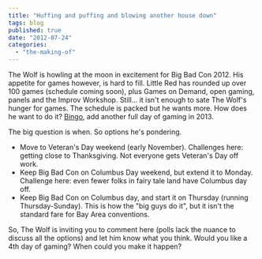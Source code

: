 ```yaml
---
title: "Huffing and puffing and blowing another house down"
tags: blog
published: true
date: "2012-07-24"
categories: 
  - "the-making-of"
---
```


The Wolf is howling at the moon in excitement for Big Bad Con 2012. His appetite for games however, is hard to fill. Little Red has rounded up over 100 games (schedule coming soon), plus Games on Demand, open gaming, panels and the Improv Workshop. Still... it isn't enough to sate The Wolf's hunger for games. The schedule is packed but he wants more. How does he want to do it? [Bingo](http://www.foxybingo.com/), add another full day of gaming in 2013.

The big question is when. So options he's pondering.

- Move to Veteran's Day weekend (early November). Challenges here: getting close to Thanksgiving. Not everyone gets Veteran's Day off work.
- Keep Big Bad Con on Columbus Day weekend, but extend it to Monday. Challenge here: even fewer folks in fairy tale land have Columbus day off.
- Keep Big Bad Con on Columbus day, and start it on Thursday (running Thursday-Sunday). This is how the "big guys do it", but it isn't the standard fare for Bay Area conventions.

So, The Wolf is inviting you to comment here (polls lack the nuance to discuss all the options) and let him know what you think. Would you like a 4th day of gaming? When could you make it happen?
